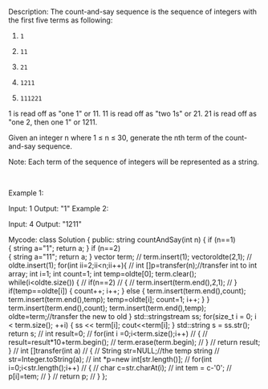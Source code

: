 Description:
The count-and-say sequence is the sequence of integers with the first five terms as following:

1.     1
2.     11
3.     21
4.     1211
5.     111221
1 is read off as "one 1" or 11.
11 is read off as "two 1s" or 21.
21 is read off as "one 2, then one 1" or 1211.

Given an integer n where 1 ≤ n ≤ 30, generate the nth term of the count-and-say sequence.

Note: Each term of the sequence of integers will be represented as a string.

 

Example 1:

Input: 1
Output: "1"
Example 2:

Input: 4
Output: "1211"

Mycode:
    class Solution {
    public:
        string countAndSay(int n) {
            if (n==1)   
            {
            string a="1";
            return a;
            }
            if (n==2)   
            {
            string a="11";
            return a;
            }
             vector<int> term;
    //        term.insert(1);
            vector<int>oldte(2,1);
     //       oldte.insert(1);
            for(int ii=2;ii<n;ii++){
                //        int []p=transfer(n);//transfer int to int array;
            int i=1;
            int count=1;
            int temp=oldte[0];
            term.clear();  
            while(i<oldte.size())
            {
                // if(n==2)
                // {
                //     term.insert(term.end(),2,1);
                // }
                if(temp==oldte[i])
                {
                    count++;
                    i++;
                }
                else
                {
                    term.insert(term.end(),count);
                    term.insert(term.end(),temp);
                    temp=oldte[i];
                    count=1;
                    i++;
                }
            }
            term.insert(term.end(),count);
            term.insert(term.end(),temp);
            oldte=term;//transfer the new to old
            }
    std::stringstream ss;
    for(size_t i = 0; i < term.size(); ++i)
    {
      ss << term[i];
                cout<<term[i];
    }
    std::string s = ss.str();
            return s;
            // int result=0;
            // for(int i =0;i<term.size();i++)
            // {
            //     result=result*10+term.begin();
            //     term.erase(term.begin);
            // }
            // return result;
        }
        // int []transfer(int a)
        // {
        //     String str=NULL;//the temp string
        //     str=Integer.toString(a);
        //     int *p=new int[str.length()];
        //     for(int i=0;i<str.length();i++)
        //     {
        //         char c=str.charAt(i);
        //         int tem = c-'0';
        //         p[i]=tem;
        //     }
        //     return p;
        // }
    };
